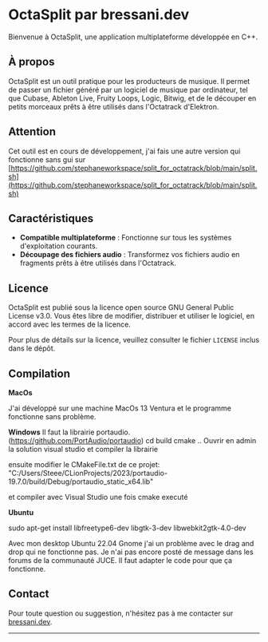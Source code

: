 # OctaSplit par bressani.dev

Bienvenue à OctaSplit, une application multiplateforme développée en C++.

## À propos
OctaSplit est un outil pratique pour les producteurs de musique. Il permet de passer un fichier généré par un logiciel de musique par ordinateur, tel que Cubase, Ableton Live, Fruity Loops, Logic, Bitwig, et de le découper en petits morceaux prêts à être utilisés dans l'Octatrack d'Elektron.

## Attention
Cet outil est en cours de développement, j'ai fais une autre version qui fonctionne sans gui sur [https://github.com/stephaneworkspace/split_for_octatrack/blob/main/split.sh](https://github.com/stephaneworkspace/split_for_octatrack/blob/main/split.sh)

## Caractéristiques
- **Compatible multiplateforme** : Fonctionne sur tous les systèmes d'exploitation courants.
- **Découpage des fichiers audio** : Transformez vos fichiers audio en fragments prêts à être utilisés dans l'Octatrack.

## Licence
OctaSplit est publié sous la licence open source GNU General Public License v3.0. Vous êtes libre de modifier, distribuer et utiliser le logiciel, en accord avec les termes de la licence.

Pour plus de détails sur la licence, veuillez consulter le fichier `LICENSE` inclus dans le dépôt.

## Compilation

**MacOs**

J'ai développé sur une machine MacOs 13 Ventura et le programme fonctionne sans problème.

**Windows**
Il faut la librairie portaudio. (https://github.com/PortAudio/portaudio)
cd build
cmake ..
Ouvrir en admin la solution visual studio et compiler la librairie

ensuite modifier le CMakeFile.txt de ce projet:
"C:/Users/Steee/CLionProjects/2023/portaudio-19.7.0/build/Debug/portaudio_static_x64.lib"

et compiler avec Visual Studio une fois cmake executé

**Ubuntu**

sudo apt-get install libfreetype6-dev libgtk-3-dev libwebkit2gtk-4.0-dev

Avec mon desktop Ubuntu 22.04 Gnome j'ai un problème avec le drag and drop qui ne fonctionne pas. Je n'ai pas encore posté de message dans les forums de la communauté JUCE. Il faut adapter le code pour que ça fonctionne.


## Contact
Pour toute question ou suggestion, n'hésitez pas à me contacter sur [bressani.dev](http://bressani.dev).

---
